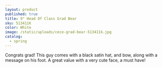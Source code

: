 ```yaml
---
layout: product
published: true
title: 9" Head Of Class Grad Bear
sku: 513411K
color: White
image: /static/uploads/cece-grad-bear-513411k.jpg
catalog:
  - spring
---
```

Congrats grad! This guy comes with a black satin hat, and bow, along with a message on his foot. A great value with a very cute face, a must have!
